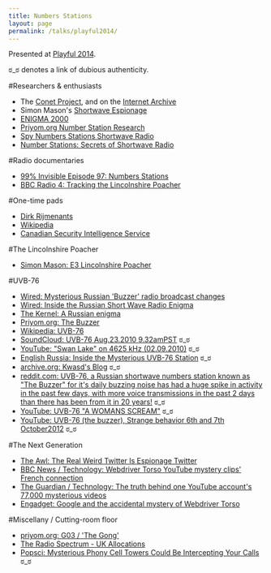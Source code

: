 ```yaml
---
title: Numbers Stations
layout: page
permalink: /talks/playful2014/
---
```


Presented at [Playful 2014][33].

&#3232;_&#3232; denotes a link of dubious authenticity.

#Researchers & enthusiasts

- The [Conet Project][1], and on the [Internet Archive][2]
- Simon Mason's [Shortwave Espionage][3]
- [ENIGMA 2000][7]
- [Priyom.org Number Station Research][10]
- [Spy Numbers Stations Shortwave Radio][11]
- [Number Stations: Secrets of Shortwave Radio][12]

#Radio documentaries

- [99% Invisible Episode 97: Numbers Stations][8]
- [BBC Radio 4: Tracking the Lincolnshire Poacher][9]

#One-time pads

- [Dirk Rijmenants][4]
- [Wikipedia][5]
- [Canadian Security Intelligence Service][6]

#The Lincolnshire Poacher

- [Simon Mason: E3 Lincolnshire Poacher][18]

#UVB-76

- [Wired: Mysterious Russian 'Buzzer' radio broadcast changes][13]
- [Wired: Inside the Russian Short Wave Radio Enigma][15]
- [The Kernel: A Russian enigma][16]
- [Priyom.org: The Buzzer][17]
- [Wikipedia: UVB-76][21]
- [SoundCloud: UVB-76 Aug.23.2010 9.32amPST][29] &#3232;_&#3232;
- [YouTube: "Swan Lake" on 4625 kHz (02.09.2010)][30] &#3232;_&#3232;
- [English Russia: Inside the Mysterious UVB-76 Station][20] &#3232;_&#3232;
- [archive.org: Kwasd's Blog][22] &#3232;_&#3232;
- [reddit.com: UVB-76, a Russian shortwave numbers station known as "The Buzzer" for it's daily buzzing noise has had a huge spike in activity in the past few days, with more voice transmissions in the past 2 days than there has been from it in 20 years!][31] &#3232;_&#3232;
- [YouTube: UVB-76 "A WOMANS SCREAM"][27] &#3232;_&#3232;
- [YouTube: UVB-76 (the buzzer), Strange behavior 6th and 7th October2012][28] &#3232;_&#3232;


#The Next Generation
- [The Awl: The Real Weird Twitter Is Espionage Twitter][24]
- [BBC News / Technology: Webdriver Torso YouTube mystery clips' French connection][23]
- [The Guardian / Technology: The truth behind one YouTube account's 77,000 mysterious videos][26] 
- [Engadget: Google and the accidental mystery of Webdriver Torso][25]

#Miscellany / Cutting-room floor

- [priyom.org: G03 / 'The Gong'][32]
- [The Radio Spectrum - UK Allocations][19]
- [Popsci: Mysterious Phony Cell Towers Could Be Intercepting Your Calls][14] &#3232;_&#3232;

[1]: http://www.irdial.com/conet.htm
[2]: https://archive.org/details/ird059
[3]: http://www.simonmason.karoo.net/page30.html
[4]: http://users.telenet.be/d.rijmenants/en/onetimepad.htm
[5]: http://en.wikipedia.org/wiki/One-time_pad
[6]: https://www.csis.gc.ca/hstrrtfcts/rtfcts/trdrtfctsndx-en.php
[7]: http://www.apul64.dsl.pipex.com/enigma2000/
[8]: http://99percentinvisible.org/episode/numbers-stations/
[9]: https://soundcloud.com/stooduptoofast/tracking-the-lincolnshire
[10]: http://priyom.org/number-stations.aspx
[11]: http://www.spynumbers.com/
[12]: http://numberstations.co.uk/
[13]: http://www.wired.co.uk/news/archive/2010-08/25/russian-numbers-station-broadcast-changes
[14]: http://www.popsci.com/article/technology/mysterious-phony-cell-towers-could-be-intercepting-your-calls
[15]: https://www.instapaper.com/read/509215249
[16]: http://kernelmag.dailydot.com/features/report/4716/a-russian-enigma/
[17]: http://priyom.org/military-stations/russia/the-buzzer.aspx
[18]: http://www.simonmason.karoo.net/page14.html
[19]: http://ukspec.tripod.com/spectrum.html
[20]: http://englishrussia.com/2010/08/28/inside-the-mysterious-uvb-76-station/
[21]: http://en.wikipedia.org/wiki/UVB-76
[22]: http://web.archive.org/web/20120910123245/http://blog.kwasd.ru/%D0%BD%D0%B5%D0%B1%D0%BE%D0%BB%D1%8C%D1%88%D0%BE%D0%B9-%D1%84%D0%BE%D1%82%D0%BE%D0%BE%D1%82%D1%87%D0%B5%D1%82-%D1%81-%D1%83%D0%B2%D0%B1-76-the-buzzer-%D0%B6%D1%83%D0%B6%D0%B6%D0%B0%D0%BB%D0%BA/
[23]: http://www.bbc.co.uk/news/technology-27238332
[24]: http://www.theawl.com/2013/03/spy-twitter-is-weird-twitte
[25]: http://www.engadget.com/2014/06/06/this-is-the-truth-behind-webdriver-torso/
[26]: http://www.theguardian.com/technology/shortcuts/2014/may/01/truth-youtube-mysterious-videos-webdriver-torso
[27]: http://www.youtube.com/watch?v=8oMN_ISWA0w
[28]: http://www.youtube.com/watch?v=y_9_-VMyvyc
[29]: https://soundcloud.com/djoutcold/uvb-76-aug-23-2010-9-32ampst
[30]: http://www.youtube.com/watch?v=uYElXTS61es
[31]: http://www.reddit.com/comments/d59dg/uvb76_a_russian_shortwave_numbers_station_known/
[32]: http://www.priyom.org/number-stations/german/g03.aspx
[33]: http://thisisplayful.com/
